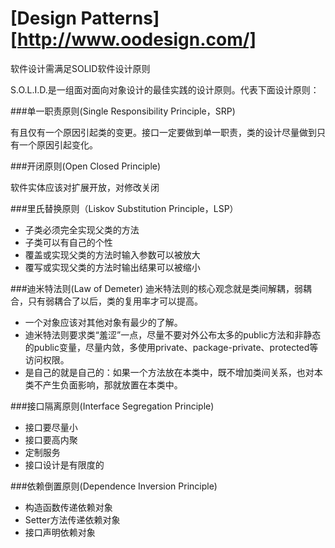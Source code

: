 # [Design Patterns][http://www.oodesign.com/]

软件设计需满足SOLID软件设计原则

S.O.L.I.D.是一组面对面向对象设计的最佳实践的设计原则。代表下面设计原则：

###单一职责原则(Single Responsibility Principle，SRP) 

有且仅有一个原因引起类的变更。接口一定要做到单一职责，类的设计尽量做到只有一个原因引起变化。

###开闭原则(Open Closed Principle)

软件实体应该对扩展开放，对修改关闭

###里氏替换原则（Liskov Substitution Principle，LSP）

* 子类必须完全实现父类的方法
* 子类可以有自己的个性
* 覆盖或实现父类的方法时输入参数可以被放大
* 覆写或实现父类的方法时输出结果可以被缩小

###迪米特法则(Law of Demeter)
迪米特法则的核心观念就是类间解耦，弱耦合，只有弱耦合了以后，类的复用率才可以提高。
* 一个对象应该对其他对象有最少的了解。
* 迪米特法则要求类“羞涩”一点，尽量不要对外公布太多的public方法和非静态的public变量，尽量内敛，多使用private、package-private、protected等访问权限。
* 是自己的就是自己的：如果一个方法放在本类中，既不增加类间关系，也对本类不产生负面影响，那就放置在本类中。

###接口隔离原则(Interface Segregation Principle)
* 接口要尽量小
* 接口要高内聚
* 定制服务
* 接口设计是有限度的

###依赖倒置原则(Dependence Inversion Principle)
* 构造函数传递依赖对象
* Setter方法传递依赖对象
* 接口声明依赖对象
